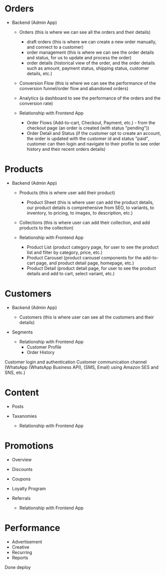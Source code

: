 

# Orders
- Backend (Admin App)
    - Orders (this is where we can see all the orders and their details)
         - draft orders (this is where we can create a new order manually, and connect to a customer)
         - order management (this is where we can see the order details and status, for us to update and process the order)
         - order details (historical view of the order, and the order details such as amount, payment status, shipping status, customer details, etc.)
    - Conversion Flow (this is where we can see the performance of the conversion funnel/order flow and abandoned orders)
    - Analytics (a dashboard to see the performance of the orders and the conversion rate)

   - Relationship with Frontend App
      - Order Flows (Add-to-cart, Checkout, Payment, etc.) - from the checkout page (an order is created (with status "pending"))
      - Order Detail and Status (if the customer opt to create an account, the order is updated with the customer id and status "paid", customer can then login and navigate to their profile to see order history and their recent orders details)


# Products
- Backend (Admin App)
   - Products (this is where user add their product)
        - Product Sheet (this is where user can add the product details, our product details is comprehensive from SEO, to variants, to inventory, to pricing, to images, to description, etc.)
   - Collections (this is where user can add their collection, and add products to the collection)

   - Relationship with Frontend App
      - Product List (product category page, for user to see the product list and filter by category, price, etc.)
      - Product Carousel (product carousel components for the add-to-cart page, and product detail page, homepage, etc.)
      - Product Detail (product detail page, for user to see the product details and add to cart, select variant, etc.)

# Customers
- Backend (Admin App) 
   - Customers (this is where user can see all the customers and their details)
- Segments

   - Relationship with Frontend App
      - Customer Profile
      - Order History

Customer login and authentication
Customer communication channel (WhatsApp (WhatsApp Business API), (SMS, Email) using Amazon SES and SNS, etc.)


# Content
- Posts
- Taxanomies

   - Relationship with Frontend App

# Promotions
- Overview
- Discounts
- Coupons
- Loyalty Program 
- Referrals

   - Relationship with Frontend App

# Performance
- Advertisement
- Creative
- Recurring
- Reports



Done deploy